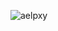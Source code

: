 <p>
  <img align="center"
       src="https://github-readme-stats.vercel.app/api/top-langs?username=aelpxy&show_icons=true&locale=en&count_private=true&theme=onedark"
       alt="aelpxy" />
</p>

